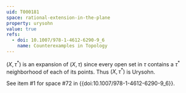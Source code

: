 ```yaml
---
uid: T000181
space: rational-extension-in-the-plane
property: urysohn
value: true
refs:
  - doi: 10.1007/978-1-4612-6290-9_6
    name: Counterexamples in Topology
---
```

$(X, \tau^{*})$ is an expansion of $(X,\tau)$ since every open set in $\tau$ contains a $\tau^{*}$ neighborhood of each of its points. Thus $(X, \tau^{*})$ is Urysohn.

See item #1 for space #72 in {{doi:10.1007/978-1-4612-6290-9_6}}.
